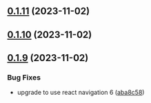 

## [0.1.11](https://github.com/satya164/react-navigation-native-modal/compare/v0.1.10...v0.1.11) (2023-11-02)

## [0.1.10](https://github.com/satya164/react-navigation-native-modal/compare/v0.1.9...v0.1.10) (2023-11-02)

## [0.1.9](https://github.com/satya164/react-navigation-native-modal/compare/v0.1.6...v0.1.9) (2023-11-02)


### Bug Fixes

* upgrade to use react navigation 6 ([aba8c58](https://github.com/satya164/react-navigation-native-modal/commit/aba8c58305ae405eb9b8686c9e32d453f713f1a2))